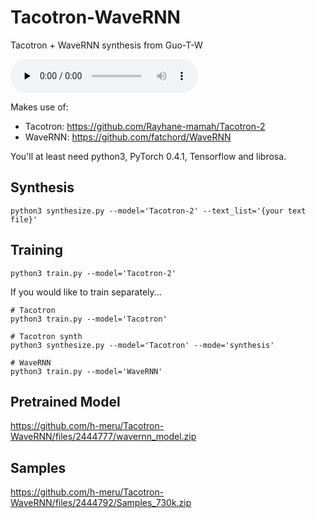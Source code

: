 # Tacotron-WaveRNN
Tacotron + WaveRNN synthesis from Guo-T-W

<audio id="audio" controls="" preload="none">
     <source id="wav" src="https://github.com/Guo-T-W/Tacotron-WaveRNN/blob/master/00005337-00000029.wav">
     </audio>

Makes use of:
 - Tacotron: https://github.com/Rayhane-mamah/Tacotron-2
 - WaveRNN: https://github.com/fatchord/WaveRNN

 You'll at least need python3, PyTorch 0.4.1, Tensorflow and librosa.

## Synthesis
```
python3 synthesize.py --model='Tacotron-2' --text_list='{your text file}'
```

## Training
```
python3 train.py --model='Tacotron-2'
```

If you would like to train separately...
```
# Tacotron
python3 train.py --model='Tacotron'

# Tacotron synth
python3 synthesize.py --model='Tacotron' --mode='synthesis'

# WaveRNN
python3 train.py --model='WaveRNN'
```

## Pretrained Model
https://github.com/h-meru/Tacotron-WaveRNN/files/2444777/wavernn_model.zip

## Samples
https://github.com/h-meru/Tacotron-WaveRNN/files/2444792/Samples_730k.zip
